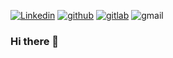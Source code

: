 [![Linkedin](https://img.shields.io/badge/LucaSosta-%231DA1F2.svg?style=for-the-badge&logo=Linkedin&logoColor=white)](https://www.linkedin.com/in/luca-sosta-b371b0197/)
[![github](https://img.shields.io/badge/SostaLuca98-12100E.svg?style=for-the-badge&logo=github&logoColor=white)](https://github.com/SostaLuca98)
[![gitlab](https://img.shields.io/badge/sostaluca-330F63?style=for-the-badge&logo=gitlab&logoColor=white)](https://gitlab.com/users/sostaluca/projects)
![gmail](https://img.shields.io/badge/sostaluca@gmail.com-E2E2E2?style=for-the-badge&logo=gmail&logoColor=red)

### Hi there 👋

<!--
**SostaLuca98/SostaLuca98** is a ✨ _special_ ✨ repository because its `README.md` (this file) appears on your GitHub profile.

Here are some ideas to get you started:

- 🔭 I’m currently working on ...
- 🌱 I’m currently learning ...
- 👯 I’m looking to collaborate on ...
- 🤔 I’m looking for help with ...
- 💬 Ask me about ...
- 📫 How to reach me: ...
- 😄 Pronouns: ...
- ⚡ Fun fact: ...
-->
